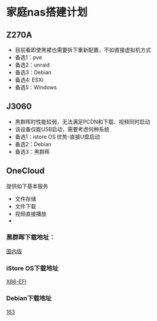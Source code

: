 # 家庭nas搭建计划

## Z270A
- 目前看即使黑裙也需要拆下重新配置，不如直接虚拟机方式
- 备选1：pve
- 备选2：unraid
- 备选3：Debian
- 备选4: ESXi
- 备选5：Windows


## J3060
- 黑群晖时性能较弱，无法满足PCDN和下载、视频同时启动
- 该设备仅能USB启动，需要考虑何种系统
- 备选1：istore OS 优势-直接U盘启动
- 备选2：Debian
- 备选3：黑群晖



## OneCloud
提供如下基本服务
- 文件存储
- 文件下载
- 视频直接播放
- 



### 黑群晖下载地址：
[国内版](https://github.com/wjz304/rr)

### iStore OS下载地址
[X86-EFI](https://fw.koolcenter.com/iStoreOS/x86_64_efi/)

### Debian下载地址
[163](http://mirrors.163.com/debian-cd/)